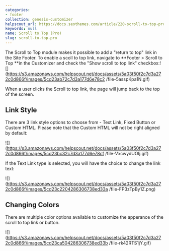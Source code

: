 ```yaml
---
categories:
- footer
collection: genesis-customizer
helpscout_url: https://docs.seothemes.com/article/220-scroll-to-top-pro
keywords: null
name: Scroll to Top (Pro)
slug: scroll-to-top-pro
---
```

The Scroll to Top module makes it possible to add a "return to top" link in
the Site Footer. To enable a scoll to top link, navigate to **Footer > Scroll
to Top **in the Customizer and check the "Show scroll to top link"
checkbox:![](https://s3.amazonaws.com/helpscout.net/docs/assets/5a03f50f2c7d3a272c0d866f/images/5cd23ab72c7d3a177d6e78c2
/file-5asspKpa1N.gif)

When a user clicks the Scroll to top link, the page will jump back to the top
of the screen.

## Link Style

There are 3 link style options to choose from - Text Link, Fixed Button or
Custom HTML. Please note that the Custom HTML will not be right aligned by
default:

![](https://s3.amazonaws.com/helpscout.net/docs/assets/5a03f50f2c7d3a272c0d866f/images/5cd23bc32c7d3a177d6e78cf
/file-VxcwydUOIj.gif)

If the Text Link type is selected, you will have the choice to change the link
text:

![](https://s3.amazonaws.com/helpscout.net/docs/assets/5a03f50f2c7d3a272c0d866f/images/5cd23c2204286306738ed33a
/file-FP3zTpBy1Z.png)

## Changing Colors

There are multiple color options available to customize the apperance of the
scroll to top link or button.

![](https://s3.amazonaws.com/helpscout.net/docs/assets/5a03f50f2c7d3a272c0d866f/images/5cd23ca504286306738ed33b
/file-rk42RTS1jY.gif)

